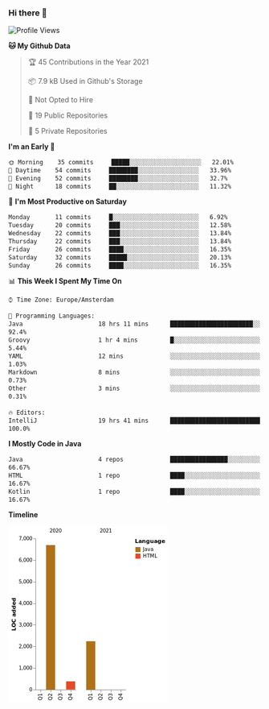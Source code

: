 ### Hi there 👋


<!--START_SECTION:waka-->
![Profile Views](http://img.shields.io/badge/Profile%20Views-3-blue)

**🐱 My Github Data** 

> 🏆 45 Contributions in the Year 2021
 > 
> 📦 7.9 kB Used in Github's Storage 
 > 
> 🚫 Not Opted to Hire
 > 
> 📜 19 Public Repositories 
 > 
> 🔑 5 Private Repositories  
 > 
**I'm an Early 🐤** 

```text
🌞 Morning    35 commits     █████░░░░░░░░░░░░░░░░░░░░   22.01% 
🌆 Daytime    54 commits     ████████░░░░░░░░░░░░░░░░░   33.96% 
🌃 Evening    52 commits     ████████░░░░░░░░░░░░░░░░░   32.7% 
🌙 Night      18 commits     ██░░░░░░░░░░░░░░░░░░░░░░░   11.32%

```
📅 **I'm Most Productive on Saturday** 

```text
Monday       11 commits     █░░░░░░░░░░░░░░░░░░░░░░░░   6.92% 
Tuesday      20 commits     ███░░░░░░░░░░░░░░░░░░░░░░   12.58% 
Wednesday    22 commits     ███░░░░░░░░░░░░░░░░░░░░░░   13.84% 
Thursday     22 commits     ███░░░░░░░░░░░░░░░░░░░░░░   13.84% 
Friday       26 commits     ████░░░░░░░░░░░░░░░░░░░░░   16.35% 
Saturday     32 commits     █████░░░░░░░░░░░░░░░░░░░░   20.13% 
Sunday       26 commits     ████░░░░░░░░░░░░░░░░░░░░░   16.35%

```


📊 **This Week I Spent My Time On** 

```text
⌚︎ Time Zone: Europe/Amsterdam

💬 Programming Languages: 
Java                     18 hrs 11 mins      ███████████████████████░░   92.4% 
Groovy                   1 hr 4 mins         █░░░░░░░░░░░░░░░░░░░░░░░░   5.44% 
YAML                     12 mins             ░░░░░░░░░░░░░░░░░░░░░░░░░   1.03% 
Markdown                 8 mins              ░░░░░░░░░░░░░░░░░░░░░░░░░   0.73% 
Other                    3 mins              ░░░░░░░░░░░░░░░░░░░░░░░░░   0.31%

🔥 Editors: 
IntelliJ                 19 hrs 41 mins      █████████████████████████   100.0%

```

**I Mostly Code in Java** 

```text
Java                     4 repos             ████████████████░░░░░░░░░   66.67% 
HTML                     1 repo              ████░░░░░░░░░░░░░░░░░░░░░   16.67% 
Kotlin                   1 repo              ████░░░░░░░░░░░░░░░░░░░░░   16.67%

```


**Timeline**

![Chart not found](https://raw.githubusercontent.com/powercasgamer/powercasgamer/master/charts/bar_graph.png) 


<!--END_SECTION:waka-->

